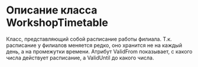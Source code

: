 # Описание класса WorkshopTimetable
<p>Класс, представляющий собой расписание работы филиала. Т.к. расписание у филиалов меняется редко, оно хранится не на каждый день, а на промежутки времени. Атрибут ValidFrom показывает, с какого числа действует расписание, а ValidUntil до какого числа.</p>
